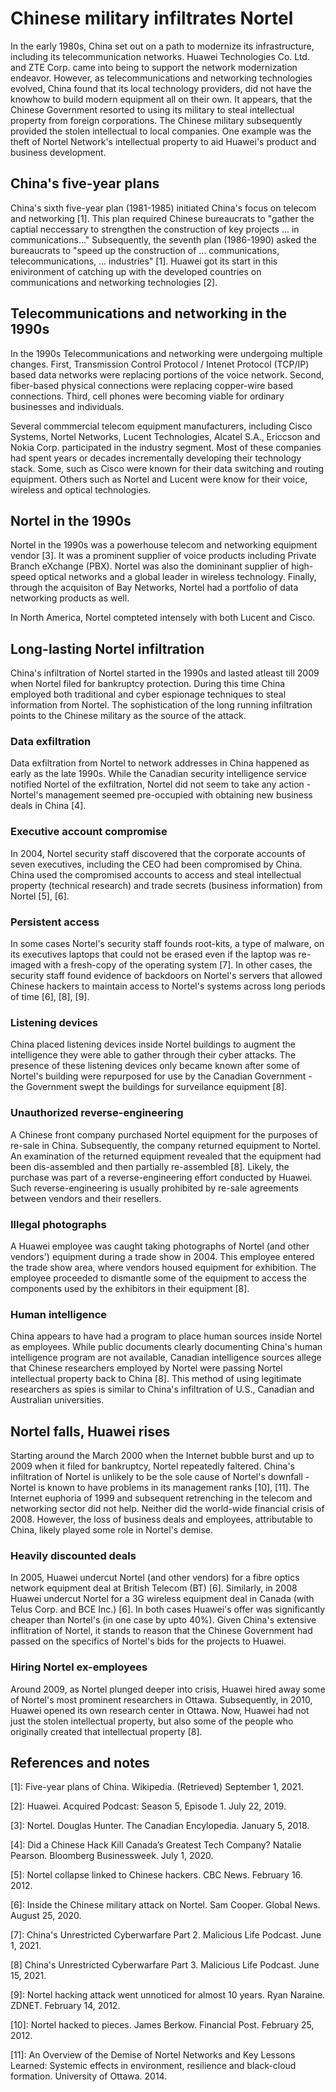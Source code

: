 # Chinese military infiltrates Nortel
In the early 1980s, China set out on a path to modernize its infrastructure, including its telecommunication networks. 
Huawei Technologies Co. Ltd. and ZTE Corp. came into being to support the network modernization endeavor. 
However, as telecommunications and networking technologies evolved, China found that its local technology providers, did not have the knowhow to build modern equipment all on their own.
It appears, that the Chinese Government resorted to using its military to steal intellectual property from foreign corporations. 
The Chinese military subsequently provided the stolen intellectual to local companies. 
One example was the theft of Nortel Network's intellectual property to aid Huawei's product and business development. 

## China's five-year plans
China's sixth five-year plan (1981-1985) initiated China's focus on telecom and networking \[1\].
This plan required Chinese bureaucrats to "gather the captial neccessary to strengthen the construction of key projects ... in communications..."
Subsequently, the seventh plan (1986-1990) asked the bureaucrats to "speed up the construction of ... communications, telecommunications, ... industries" \[1\].
Huawei got its start in this enivironment of catching up with the developed countries on communications and networking technologies \[2\].

## Telecommunications and networking in the 1990s
In the 1990s Telecommunications and networking were undergoing multiple changes.
First, Transmission Control Protocol / Intenet Protocol (TCP/IP) based data networks were replacing portions of the voice network.
Second, fiber-based physical connections were replacing copper-wire based connections.
Third, cell phones were becoming viable for ordinary businesses and individuals.

Several commmercial telecom equipment manufacturers, including Cisco Systems, Nortel Networks, Lucent Technologies, Alcatel S.A., Ericcson and Nokia Corp. participated in the industry segment.
Most of these companies had spent years or decades incrementally developing their technology stack.
Some, such as Cisco were  known for their data switching and routing equipment.
Others such as Nortel and Lucent were know for their voice, wireless and optical technologies.

## Nortel in the 1990s
Nortel in the 1990s was a powerhouse telecom and networking equipment vendor \[3\].
It was a prominent supplier of voice products including Private Branch eXchange (PBX).
Nortel was also the domininant supplier of high-speed optical networks and a global leader in wireless technology.
Finally, through the acquisiton of Bay Networks, Nortel had a portfolio of data networking products as well.

In North America, Nortel compteted intensely with both Lucent and Cisco.

## Long-lasting Nortel infiltration
China's infiltration of Nortel started in the 1990s and lasted atleast till 2009 when Nortel filed for bankruptcy protection. 
During this time China employed both traditional and cyber espionage techniques to steal information from Nortel.
The sophistication of the long running infiltration points to the Chinese military as the source of the attack.

### Data exfiltration
Data exfiltration from Nortel to network addresses in China happened as early as the late 1990s.
While the Canadian security intelligence service notified Nortel of the exfiltration, Nortel did not seem to take any action - Nortel's management seemed pre-occupied with obtaining new business deals in China \[4\].

### Executive account compromise
In 2004, Nortel security staff discovered that the corporate accounts of seven executives, including the CEO had been compromised by China.
China used the compromised accounts to access and steal intellectual property (technical research) and trade secrets (business information) from Nortel \[5\], \[6\].

### Persistent access
In some cases Nortel's security staff founds root-kits, a type of malware, on its executives laptops that could not be erased even if the laptop was re-imaged with a fresh-copy of the operating system \[7\].
In other cases, the security staff found evidence of backdoors on Nortel's servers that allowed Chinese hackers to maintain access to Nortel's systems across long periods of time \[6\], \[8\], \[9\].

### Listening devices
China placed listening devices inside Nortel buildings to augment the intelligence they were able to gather through their cyber attacks.
The presence of these listening devices only became known after some of Nortel's building were repurposed for use by the Canadian Government - the Government swept the buildings for surveilance equipment \[8\].

### Unauthorized reverse-engineering
A Chinese front company purchased Nortel equipment for the purposes of re-sale in China.
Subsequently, the company returned equipment to Nortel.
An examination of the returned equipment revealed that the equipment had been dis-assembled and then partially re-assembled \[8\].
Likely, the purchase was part of a reverse-engineering effort conducted by Huawei.
Such reverse-engineering is usually prohibited by re-sale agreements between vendors and their resellers.

### Illegal photographs
A Huawei employee was caught taking photographs of Nortel (and other vendors') equipment during a trade show in 2004.
This employee entered the trade show area, where vendors housed equipment for exhibition.
The employee proceeded to dismantle some of the equipment to access the components used by the exhibitors in their equipment \[8\].

### Human intelligence
China appears to have had a program to place human sources inside Nortel as employees.
While public documents clearly documenting China's human intelligence program are not available, Canadian intelligence sources allege that Chinese researchers employed by Nortel were passing Nortel intellectual property back to China \[8\].
This method of using legitimate researchers as spies is similar to China's infiltration of U.S., Canadian and Australian universities.

## Nortel falls, Huawei rises
Starting around the March 2000 when the Internet bubble burst and up to 2009 when it filed for bankruptcy, Nortel repeatedly faltered.
China's infiltration of Nortel is unlikely to be the sole cause of Nortel's downfall - Nortel is known to have problems in its management ranks \[10\], \[11\].
The Internet euphoria of 1999 and subsequent retrenching in the telecom and networking sector did not help.
Neither did the world-wide financial crisis of 2008.
However, the loss of business deals and employees, attributable to China, likely played some role in Nortel's demise.

### Heavily discounted deals
In 2005, Huawei undercut Nortel (and other vendors) for a fibre optics network equipment deal at British Telecom (BT) \[6\].
Similarly, in 2008 Huawei undercut Nortel for a 3G wireless equipment deal in Canada (with Telus Corp. and BCE Inc.) \[6\].
In both cases Huawei's offer was significantly cheaper than Nortel's (in one case by upto 40%).
Given China's extensive inflitration of Nortel, it stands to reason that the Chinese Government had passed on the specifics of Nortel's bids for the projects to Huawei.

### Hiring Nortel ex-employees
Around 2009, as Nortel plunged deeper into crisis, Huawei hired away some of Nortel's most prominent researchers in Ottawa.
Subsequently, in 2010, Huawei opened its own research center in Ottawa. 
Now, Huawei had not just the stolen intellectual property, but also some of the people who originally created that intellectual property \[8\].

## References and notes
\[1\]: Five-year plans of China. Wikipedia. (Retrieved) September 1, 2021.

\[2\]: Huawei. Acquired Podcast: Season 5, Episode 1. July 22, 2019.

\[3\]: Nortel. Douglas Hunter. The Canadian Encylopedia. January 5, 2018.

\[4\]: Did a Chinese Hack Kill Canada’s Greatest Tech Company? Natalie Pearson. Bloomberg Businessweek. July 1, 2020.

\[5\]: Nortel collapse linked to Chinese hackers. CBC News. February 16. 2012.

\[6\]: Inside the Chinese military attack on Nortel. Sam Cooper. Global News. August 25, 2020.

\[7\]: China's Unrestricted Cyberwarfare Part 2. Malicious Life Podcast. June 1, 2021.

\[8\] China's Unrestricted Cyberwarfare Part 3. Malicious Life Podcast. June 15, 2021.

\[9\]: Nortel hacking attack went unnoticed for almost 10 years. Ryan Naraine. ZDNET. February 14, 2012.

\[10\]: Nortel hacked to pieces. James Berkow. Financial Post. February 25, 2012.

\[11\]: An Overview of the Demise of Nortel Networks and Key Lessons Learned:
Systemic effects in environment, resilience and black-cloud formation. University of Ottawa. 2014.